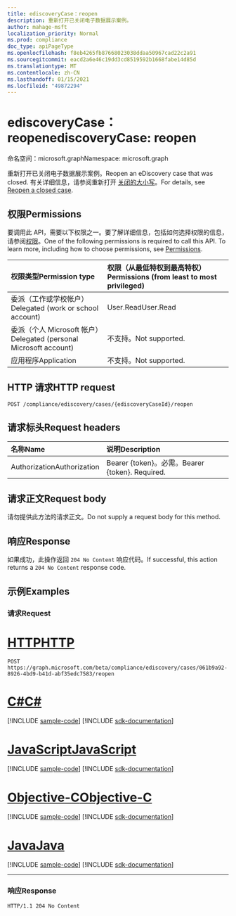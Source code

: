 ```yaml
---
title: ediscoveryCase：reopen
description: 重新打开已关闭电子数据展示案例。
author: mahage-msft
localization_priority: Normal
ms.prod: compliance
doc_type: apiPageType
ms.openlocfilehash: f8eb4265fb87668023038ddaa50967cad22c2a91
ms.sourcegitcommit: eacd2a6e46c19dd3cd8519592b1668fabe14d85d
ms.translationtype: MT
ms.contentlocale: zh-CN
ms.lasthandoff: 01/15/2021
ms.locfileid: "49872294"
---
```

# <a name="ediscoverycase-reopen"></a><span data-ttu-id="9903b-103">ediscoveryCase：reopen</span><span class="sxs-lookup"><span data-stu-id="9903b-103">ediscoveryCase: reopen</span></span>

<span data-ttu-id="9903b-104">命名空间：microsoft.graph</span><span class="sxs-lookup"><span data-stu-id="9903b-104">Namespace: microsoft.graph</span></span>

<span data-ttu-id="9903b-105">重新打开已关闭电子数据展示案例。</span><span class="sxs-lookup"><span data-stu-id="9903b-105">Reopen an eDiscovery case that was closed.</span></span> <span data-ttu-id="9903b-106">有关详细信息，请参阅重新打开 [关闭的大小写](/microsoft-365/compliance/close-or-delete-case#reopen-a-closed-case)。</span><span class="sxs-lookup"><span data-stu-id="9903b-106">For details, see [Reopen a closed case](/microsoft-365/compliance/close-or-delete-case#reopen-a-closed-case).</span></span>

## <a name="permissions"></a><span data-ttu-id="9903b-107">权限</span><span class="sxs-lookup"><span data-stu-id="9903b-107">Permissions</span></span>
<span data-ttu-id="9903b-p102">要调用此 API，需要以下权限之一。要了解详细信息，包括如何选择权限的信息，请参阅[权限](/graph/permissions-reference)。</span><span class="sxs-lookup"><span data-stu-id="9903b-p102">One of the following permissions is required to call this API. To learn more, including how to choose permissions, see [Permissions](/graph/permissions-reference).</span></span>

|<span data-ttu-id="9903b-110">权限类型</span><span class="sxs-lookup"><span data-stu-id="9903b-110">Permission type</span></span>|<span data-ttu-id="9903b-111">权限（从最低特权到最高特权）</span><span class="sxs-lookup"><span data-stu-id="9903b-111">Permissions (from least to most privileged)</span></span>|
|:---|:---|
|<span data-ttu-id="9903b-112">委派（工作或学校帐户）</span><span class="sxs-lookup"><span data-stu-id="9903b-112">Delegated (work or school account)</span></span>|<span data-ttu-id="9903b-113">User.Read</span><span class="sxs-lookup"><span data-stu-id="9903b-113">User.Read</span></span>|
|<span data-ttu-id="9903b-114">委派（个人 Microsoft 帐户）</span><span class="sxs-lookup"><span data-stu-id="9903b-114">Delegated (personal Microsoft account)</span></span>|<span data-ttu-id="9903b-115">不支持。</span><span class="sxs-lookup"><span data-stu-id="9903b-115">Not supported.</span></span>|
|<span data-ttu-id="9903b-116">应用程序</span><span class="sxs-lookup"><span data-stu-id="9903b-116">Application</span></span>|<span data-ttu-id="9903b-117">不支持。</span><span class="sxs-lookup"><span data-stu-id="9903b-117">Not supported.</span></span>|

## <a name="http-request"></a><span data-ttu-id="9903b-118">HTTP 请求</span><span class="sxs-lookup"><span data-stu-id="9903b-118">HTTP request</span></span>

<!-- {
  "blockType": "ignored"
}
-->

``` http
POST /compliance/ediscovery/cases/{ediscoveryCaseId}/reopen
```

## <a name="request-headers"></a><span data-ttu-id="9903b-119">请求标头</span><span class="sxs-lookup"><span data-stu-id="9903b-119">Request headers</span></span>

|<span data-ttu-id="9903b-120">名称</span><span class="sxs-lookup"><span data-stu-id="9903b-120">Name</span></span>|<span data-ttu-id="9903b-121">说明</span><span class="sxs-lookup"><span data-stu-id="9903b-121">Description</span></span>|
|:---|:---|
|<span data-ttu-id="9903b-122">Authorization</span><span class="sxs-lookup"><span data-stu-id="9903b-122">Authorization</span></span>|<span data-ttu-id="9903b-p103">Bearer {token}。必需。</span><span class="sxs-lookup"><span data-stu-id="9903b-p103">Bearer {token}. Required.</span></span>|

## <a name="request-body"></a><span data-ttu-id="9903b-125">请求正文</span><span class="sxs-lookup"><span data-stu-id="9903b-125">Request body</span></span>

<span data-ttu-id="9903b-126">请勿提供此方法的请求正文。</span><span class="sxs-lookup"><span data-stu-id="9903b-126">Do not supply a request body for this method.</span></span>

## <a name="response"></a><span data-ttu-id="9903b-127">响应</span><span class="sxs-lookup"><span data-stu-id="9903b-127">Response</span></span>

<span data-ttu-id="9903b-128">如果成功，此操作返回 `204 No Content` 响应代码。</span><span class="sxs-lookup"><span data-stu-id="9903b-128">If successful, this action returns a `204 No Content` response code.</span></span>

## <a name="examples"></a><span data-ttu-id="9903b-129">示例</span><span class="sxs-lookup"><span data-stu-id="9903b-129">Examples</span></span>

### <a name="request"></a><span data-ttu-id="9903b-130">请求</span><span class="sxs-lookup"><span data-stu-id="9903b-130">Request</span></span>


# <a name="http"></a>[<span data-ttu-id="9903b-131">HTTP</span><span class="sxs-lookup"><span data-stu-id="9903b-131">HTTP</span></span>](#tab/http)
<!-- {
  "blockType": "request",
  "name": "ediscoverycase_reopen"
}
-->

``` http
POST https://graph.microsoft.com/beta/compliance/ediscovery/cases/061b9a92-8926-4bd9-b41d-abf35edc7583/reopen
```
# <a name="c"></a>[<span data-ttu-id="9903b-132">C#</span><span class="sxs-lookup"><span data-stu-id="9903b-132">C#</span></span>](#tab/csharp)
[!INCLUDE [sample-code](../includes/snippets/csharp/ediscoverycase-reopen-csharp-snippets.md)]
[!INCLUDE [sdk-documentation](../includes/snippets/snippets-sdk-documentation-link.md)]

# <a name="javascript"></a>[<span data-ttu-id="9903b-133">JavaScript</span><span class="sxs-lookup"><span data-stu-id="9903b-133">JavaScript</span></span>](#tab/javascript)
[!INCLUDE [sample-code](../includes/snippets/javascript/ediscoverycase-reopen-javascript-snippets.md)]
[!INCLUDE [sdk-documentation](../includes/snippets/snippets-sdk-documentation-link.md)]

# <a name="objective-c"></a>[<span data-ttu-id="9903b-134">Objective-C</span><span class="sxs-lookup"><span data-stu-id="9903b-134">Objective-C</span></span>](#tab/objc)
[!INCLUDE [sample-code](../includes/snippets/objc/ediscoverycase-reopen-objc-snippets.md)]
[!INCLUDE [sdk-documentation](../includes/snippets/snippets-sdk-documentation-link.md)]

# <a name="java"></a>[<span data-ttu-id="9903b-135">Java</span><span class="sxs-lookup"><span data-stu-id="9903b-135">Java</span></span>](#tab/java)
[!INCLUDE [sample-code](../includes/snippets/java/ediscoverycase-reopen-java-snippets.md)]
[!INCLUDE [sdk-documentation](../includes/snippets/snippets-sdk-documentation-link.md)]

---


### <a name="response"></a><span data-ttu-id="9903b-136">响应</span><span class="sxs-lookup"><span data-stu-id="9903b-136">Response</span></span>

<!-- {
  "blockType": "response",
  "truncated": true
}
-->

``` http
HTTP/1.1 204 No Content
```
